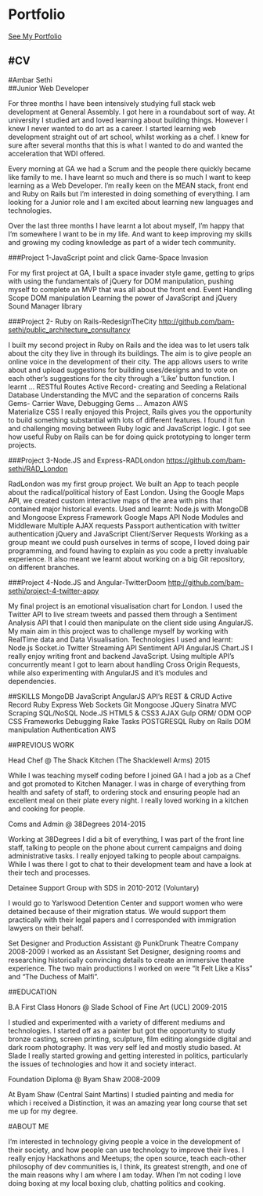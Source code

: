 # Portfolio

[See My Portfolio](bam-sethi.github.io-profile)

#CV
---
#Ambar Sethi			    
##Junior Web Developer


For three months I have been intensively studying full stack web development at General Assembly. I got here in a roundabout sort of way. At university I studied art and loved learning about building things. However I knew I never wanted to do art as a career. I started learning web development straight out of art school, whilst working as a chef. I knew for sure after several months that this is what I wanted to do and wanted the acceleration that WDI offered.

Every morning at GA we had a Scrum and the people there quickly became like family to me.  I have learnt so much and there is so much I want to keep learning as a Web Developer. I’m really keen on the MEAN stack, front end and Ruby on Rails but I’m interested in doing something of everything. I am looking for a Junior role and I am excited about learning new languages and technologies.

Over the last three months I have learnt a lot about myself, I’m happy that I’m somewhere I want to be in my life. And want to keep improving my skills and growing my coding knowledge as part of a wider tech community.

###Project 1-JavaScript point and click Game-Space Invasion

For my first project at GA, I built a space invader style game, getting to grips with using the fundamentals of jQuery for DOM manipulation, pushing myself to complete an MVP that was all about the front end.
Event Handling
Scope
DOM manipulation
Learning the power of JavaScript and jQuery
Sound Manager library

###Project 2- Ruby on Rails-RedesignTheCity
http://github.com/bam-sethi/public_architecture_consultancy

I built my second project in Ruby on Rails and the idea was to let users talk about the city they live in through its buildings.  The aim is to give people an online voice in the development of their city.  The app allows users to write about and upload suggestions for building uses/designs and to vote on each other’s suggestions for the city through a ‘Like’ button function. 
I learnt …
RESTful Routes
Active Record- creating and Seeding a Relational Database
Understanding the MVC and the separation of concerns
Rails Gems- Carrier Wave, Debugging Gems …
Amazon AWS  
Materialize CSS 
I really enjoyed this Project, Rails gives you the opportunity to build something substantial with lots of different features. I found it fun and challenging moving between Ruby logic and JavaScript logic. I got see how useful Ruby on Rails can be for doing quick prototyping to longer term projects.

###Project 3-Node.JS and Express-RADLondon
https://github.com/bam-sethi/RAD_London 

RadLondon was my first group project. We built an App to teach people about the radical/political history of East London. Using the Google Maps API, we created custom interactive maps of the area with pins that contained major historical events.
 Used and learnt:
Node.js with MongoDB and Mongoose
Express Framework
Google Maps API
Node Modules and Middleware
Multiple AJAX requests
Passport authentication with twitter authentication
jQuery and JavaScript 
Client/Server Requests
Working as a group meant we could push ourselves in terms of scope, I loved doing pair programming, and found having to explain as you code a pretty invaluable experience. It also meant we learnt about working on a big Git repository, on different branches.

###Project 4-Node.JS and Angular-TwitterDoom
http://github.com/bam-sethi/project-4-twitter-appy

My final project is an emotional visualisation chart for London.  I used the Twitter API to live stream tweets and passed them through a Sentiment Analysis API that I could then manipulate on the client side using AngularJS.  My main aim in this project was to challenge myself by working with RealTime data and Data Visualisation. 
Technologies I used and learnt:
Node.js
Socket.io
Twitter Streaming API
Sentiment API
AngularJS
Chart.JS
I really enjoy writing front and backend JavaScript. Using multiple API’s concurrently meant I got to learn about handling Cross Origin Requests, while also experimenting with AngularJS and it’s modules and dependencies.

##SKILLS
MongoDB	JavaScript	AngularJS	API’s	REST & CRUD
Active Record	Ruby	Express	Web Sockets	Git
Mongoose	JQuery	Sinatra	MVC	Scraping
SQL/NoSQL	Node.JS	HTML5 & CSS3	AJAX	Gulp 
ORM/ ODM	OOP	CSS Frameworks	Debugging	Rake Tasks
POSTGRESQL	Ruby on Rails	DOM manipulation	Authentication	AWS


##PREVIOUS WORK


Head Chef @ The Shack Kitchen (The Shacklewell Arms) 2015

While I was teaching myself coding before I joined GA I had a job as a Chef and got promoted to Kitchen Manager. I was in charge of everything from health and safety of staff, to ordering stock and ensuring people had an excellent meal on their plate every night. I really loved working in a kitchen and cooking for people.


Coms and Admin @ 38Degrees 2014-2015

Working at 38Degrees I did a bit of everything, I was part of the front line staff, talking to people on the phone about current campaigns and doing administrative tasks. I really enjoyed talking to people about campaigns. While I was there I got to chat to their development team and have a look at their tech and processes.


Detainee Support Group with SDS in 2010-2012 (Voluntary)

I would go to Yarlswood Detention Center and support women who were detained because of their migration status. We would support them practically with their legal papers and I corresponded with immigration lawyers on their behalf.


Set Designer and Production Assistant @ PunkDrunk Theatre Company 2008-2009
I worked as an Assistant Set Designer, designing rooms and researching historically convincing details to create an immersive theatre experience. The two main productions I worked on were “It Felt Like a Kiss” and “The Duchess of Malfi”.

##EDUCATION

B.A First Class Honors @ Slade School of Fine Art (UCL) 2009-2015

I studied and experimented with a variety of different mediums and technologies. I started off as a painter but got the opportunity to study bronze casting, screen printing, sculpture, film editing alongside digital and dark room photography. It was very self led and mostly studio based. At Slade I really started growing and getting interested in politics, particularly the issues of technologies and how it and society interact. 


Foundation Diploma @ Byam Shaw 2008-2009

At Byam Shaw (Central Saint Martins) I studied painting and media for which i received a Distinction, it was an amazing year long course that set me up for my degree.

#ABOUT ME

I’m interested in technology giving people a voice in the development of their society, and how people can use technology to improve their lives. I really enjoy Hackathons and Meetups; the open source, teach each-other philosophy of dev communities is, I think, its greatest strength, and one of the main reasons why I am where I am today. When I’m not coding I love doing boxing at my local boxing club, chatting politics and cooking.
